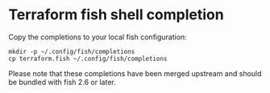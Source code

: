 # Terraform fish shell completion

Copy the completions to your local fish configuration:

```
mkdir -p ~/.config/fish/completions
cp terraform.fish ~/.config/fish/completions
```

Please note that these completions have been merged upstream and should be bundled with fish 2.6 or later.
